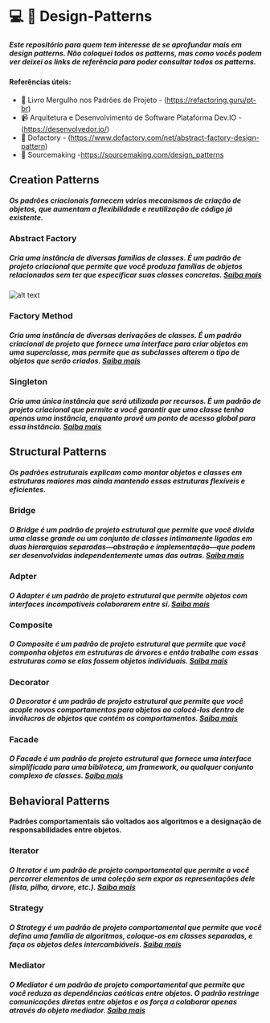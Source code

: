 # :computer: :blue_book: Design-Patterns

##### Este repositório para quem tem interesse de se aprofundar mais em design patterns. Não coloquei todos os patterns, mas como vocês podem ver deixei os links de referência para poder consultar todos os patterns.

#### Referências úteis: 
 * :orange_book: Livro Mergulho nos Padrões de Projeto - (https://refactoring.guru/pt-br)  
 * :video_camera: Arquitetura e Desenvolvimento de Software Plataforma Dev.IO - (https://desenvolvedor.io/)
 * :bookmark_tabs: Dofactory -  (https://www.dofactory.com/net/abstract-factory-design-pattern)
 * :bookmark_tabs: Sourcemaking -https://sourcemaking.com/design_patterns


## Creation Patterns
##### Os padrões criacionais fornecem vários mecanismos de criação de objetos, que aumentam a flexibilidade e reutilização de código já existente.

### Abstract Factory
##### Cria uma instância de diversas famílias de classes. É um padrão de projeto criacional que permite que você produza famílias de objetos relacionados sem ter que especificar  suas classes concretas. [Saiba mais](https://refactoring.guru/pt-br/design-patterns/abstract-factory)

![alt text](https://www.dofactory.com/net/abstract-factory-design-pattern/abstract.gif)

### Factory Method
##### Cria uma instância de diversas derivações de classes. É um padrão criacional de projeto que fornece uma interface para criar objetos em uma superclasse, mas permite que as subclasses alterem o tipo de objetos que serão criados. [Saiba mais](https://refactoring.guru/pt-br/design-patterns/factory-method)

### Singleton
##### Cria uma única instância que será utilizada por recursos. É um padrão de projeto criacional que permite a você garantir que uma classe tenha apenas uma instância, enquanto provê um ponto de acesso global para essa instância. [Saiba mais](https://refactoring.guru/pt-br/design-patterns/singleton)



## Structural Patterns
##### Os padrões estruturais explicam como montar objetos e classes em estruturas maiores mas ainda mantendo essas estruturas flexíveis e eficientes.

### Bridge
##### O Bridge é um padrão de projeto estrutural que permite que você divida uma classe grande ou um conjunto de classes intimamente ligadas em duas hierarquias separadas—abstração e implementação—que podem ser desenvolvidas independentemente umas das outras. [Saiba mais](https://refactoring.guru/pt-br/design-patterns/bridge)

### Adpter
##### O Adapter é um padrão de projeto estrutural que permite objetos com interfaces incompatíveis colaborarem entre si. [Saiba mais](https://refactoring.guru/pt-br/design-patterns/adapter)

### Composite
##### O Composite é um padrão de projeto estrutural que permite que você componha objetos em estruturas de árvores e então trabalhe com essas estruturas como se elas fossem objetos individuais. [Saiba mais](https://refactoring.guru/pt-br/design-patterns/composite)

### Decorator
##### O Decorator é um padrão de projeto estrutural que permite que você acople novos comportamentos para objetos ao colocá-los dentro de invólucros de objetos que contém os comportamentos. [Saiba mais](https://refactoring.guru/pt-br/design-patterns/decorator)

### Facade
##### O Facade é um padrão de projeto estrutural que fornece uma interface simplificada para uma biblioteca, um framework, ou qualquer conjunto complexo de classes. [Saiba mais](https://refactoring.guru/pt-br/design-patterns/facade)



## Behavioral Patterns
#### Padrões comportamentais são voltados aos algoritmos e a designação de responsabilidades entre objetos.

### Iterator
##### O Iterator é um padrão de projeto comportamental que permite a você percorrer elementos de uma coleção sem expor as representações dele (lista, pilha, árvore, etc.). [Saiba mais](https://refactoring.guru/pt-br/design-patterns/iterator)

### Strategy
##### O Strategy é um padrão de projeto comportamental que permite que você defina uma família de algoritmos, coloque-os em classes separadas, e faça os objetos deles intercambiáveis. [Saiba mais](https://refactoring.guru/pt-br/design-patterns/strategy)

### Mediator
##### O Mediator é um padrão de projeto comportamental que permite que você reduza as dependências caóticas entre objetos. O padrão restringe comunicações diretas entre objetos e os força a colaborar apenas através do objeto mediador. [Saiba mais](https://refactoring.guru/pt-br/design-patterns/mediator)




